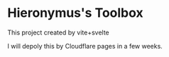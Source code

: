 # Hieronymus's Toolbox

This project created by vite+svelte

I will depoly this by Cloudflare pages in a few weeks.